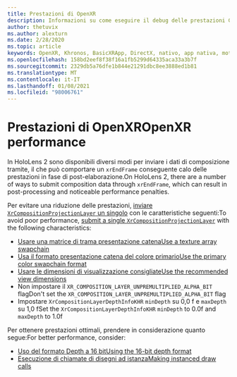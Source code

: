 ```yaml
---
title: Prestazioni di OpenXR
description: Informazioni su come eseguire il debug delle prestazioni GPU delle applicazioni di realtà mista OpenXR.
author: thetuvix
ms.author: alexturn
ms.date: 2/28/2020
ms.topic: article
keywords: OpenXR, Khronos, BasicXRApp, DirectX, nativo, app nativa, motore personalizzato, middleware, prestazioni, ottimizzazione, debug GPU, RenderDoc, PIX
ms.openlocfilehash: 158bd2eef8f38f16a1fb5299d64335aca33a3b7f
ms.sourcegitcommit: 2329db5a76dfe1b844e21291dbc8ee3888ed1b81
ms.translationtype: MT
ms.contentlocale: it-IT
ms.lasthandoff: 01/08/2021
ms.locfileid: "98006761"
---
```

# <a name="openxr-performance"></a><span data-ttu-id="22dc1-104">Prestazioni di OpenXR</span><span class="sxs-lookup"><span data-stu-id="22dc1-104">OpenXR performance</span></span>

<span data-ttu-id="22dc1-105">In HoloLens 2 sono disponibili diversi modi per inviare i dati di composizione tramite, il che può comportare un `xrEndFrame` conseguente calo delle prestazioni in fase di post-elaborazione.</span><span class="sxs-lookup"><span data-stu-id="22dc1-105">On HoloLens 2, there are a number of ways to submit composition data through `xrEndFrame`, which can result in post-processing and noticeable performance penalties.</span></span>

<span data-ttu-id="22dc1-106">Per evitare una riduzione delle prestazioni, [inviare `XrCompositionProjectionLayer` un singolo](openxr-best-practices.md#use-a-single-projection-layer) con le caratteristiche seguenti:</span><span class="sxs-lookup"><span data-stu-id="22dc1-106">To avoid poor performance, [submit a single `XrCompositionProjectionLayer`](openxr-best-practices.md#use-a-single-projection-layer) with the following characteristics:</span></span>

* [<span data-ttu-id="22dc1-107">Usare una matrice di trama presentazione catena</span><span class="sxs-lookup"><span data-stu-id="22dc1-107">Use a texture array swapchain</span></span>](openxr-best-practices.md#render-with-texture-array-and-vprt)
* [<span data-ttu-id="22dc1-108">Usa il formato presentazione catena del colore primario</span><span class="sxs-lookup"><span data-stu-id="22dc1-108">Use the primary color swapchain format</span></span>](openxr-best-practices.md#select-a-swapchain-format)
* [<span data-ttu-id="22dc1-109">Usare le dimensioni di visualizzazione consigliate</span><span class="sxs-lookup"><span data-stu-id="22dc1-109">Use the recommended view dimensions</span></span>](openxr-best-practices.md#render-with-recommended-rendering-parameters-and-frame-timing)
* <span data-ttu-id="22dc1-110">Non impostare il `XR_COMPOSITION_LAYER_UNPREMULTIPLIED_ALPHA_BIT` flag</span><span class="sxs-lookup"><span data-stu-id="22dc1-110">Don't set the `XR_COMPOSITION_LAYER_UNPREMULTIPLIED_ALPHA_BIT` flag</span></span>
* <span data-ttu-id="22dc1-111">Impostare `XrCompositionLayerDepthInfoKHR` `minDepth` su 0,0 f e `maxDepth` su 1,0 f</span><span class="sxs-lookup"><span data-stu-id="22dc1-111">Set the `XrCompositionLayerDepthInfoKHR` `minDepth` to 0.0f and `maxDepth` to 1.0f</span></span>

<span data-ttu-id="22dc1-112">Per ottenere prestazioni ottimali, prendere in considerazione quanto segue:</span><span class="sxs-lookup"><span data-stu-id="22dc1-112">For better performance, consider:</span></span>

* [<span data-ttu-id="22dc1-113">Uso del formato Depth a 16 bit</span><span class="sxs-lookup"><span data-stu-id="22dc1-113">Using the 16-bit depth format</span></span>](openxr-best-practices.md#choose-a-reasonable-depth-range)
* [<span data-ttu-id="22dc1-114">Esecuzione di chiamate di disegni ad istanza</span><span class="sxs-lookup"><span data-stu-id="22dc1-114">Making instanced draw calls</span></span>](openxr-best-practices.md#render-with-texture-array-and-vprt)

